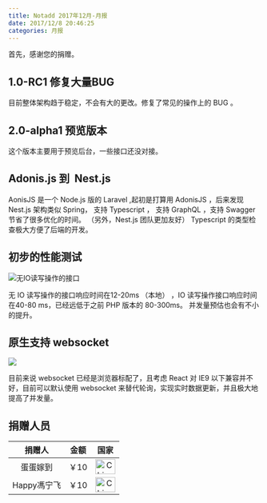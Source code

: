 ```yaml
---
title: Notadd 2017年12月-月报
date: 2017/12/8 20:46:25
categories: 月报
---
```

首先，感谢您的捐赠。

## 1.0-RC1 修复大量BUG

目前整体架构趋于稳定，不会有大的更改。修复了常见的操作上的 BUG 。

## 2.0-alpha1 预览版本

这个版本主要用于预览后台，一些接口还没对接。

## Adonis.js 到  Nest.js

AonisJS 是一个 Node.js 版的 Laravel ,起初是打算用 AdonisJS ，后来发现 Nest.js 架构类似 Spring， 支持 Typescript ， 支持 GraphQL ，支持 Swagger 节省了很多优化的时间。 （另外，Nest.js 团队更加友好）
Typescript 的类型检查极大方便了后端的开发。


## 初步的性能测试


![无IO读写操作的接口](https://ww1.sinaimg.cn/large/a3fc3b79ly1fn4ssp6075j20j907474i.jpg)

无 IO 读写操作的接口响应时间在12-20ms （本地） ，IO 读写操作接口响应时间在40-80 ms，已经远低于之前 PHP 版本的 80-300ms。
并发量预估也会有不小的提升。

## 原生支持 websocket


![](https://ws1.sinaimg.cn/large/a3fc3b79ly1fn4t2i4dm2j20zb0k6gnt.jpg)

目前来说 websocket 已经是浏览器标配了，且考虑 React 对 IE9 以下兼容并不好，目前可以默认使用 websocket 来替代轮询，实现实时数据更新，并且极大地提高了并发量。




## 捐赠人员 

捐赠人 | 金额 | 国家
:----:|:----:|:----:
蛋蛋嫁到 | ￥10  | <img src="https://cdn.bootcss.com/flag-icon-css/1.3.0/flags/4x3/cn.svg" width = "40" height = "30" alt="China" align=center />
Happy馮宁飞 | ￥10  | <img src="https://cdn.bootcss.com/flag-icon-css/1.3.0/flags/4x3/cn.svg" width = "40" height = "30" alt="China" align=center />
